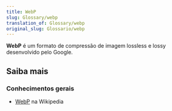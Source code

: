 ```yaml
---
title: WebP
slug: Glossary/webp
translation_of: Glossary/webp
original_slug: Glossario/webp
---
```

**WebP** é um formato de compressão de imagem lossless e lossy desenvolvido pelo Google.

## Saiba mais

### Conhecimentos gerais

- [WebP](https://en.wikipedia.org/wiki/WebP) na Wikipedia
